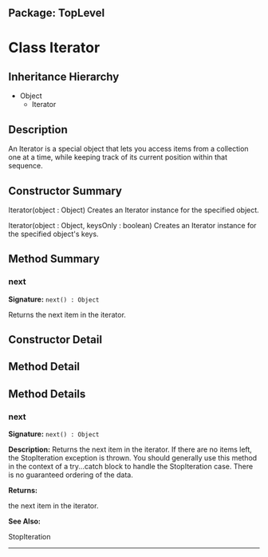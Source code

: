 ## Package: TopLevel

# Class Iterator

## Inheritance Hierarchy

- Object
  - Iterator

## Description

An Iterator is a special object that lets you access items from a collection one at a time, while keeping track of its current position within that sequence.

## Constructor Summary

Iterator(object : Object) Creates an Iterator instance for the specified object.

Iterator(object : Object, keysOnly : boolean) Creates an Iterator instance for the specified object's keys.

## Method Summary

### next

**Signature:** `next() : Object`

Returns the next item in the iterator.

## Constructor Detail

## Method Detail

## Method Details

### next

**Signature:** `next() : Object`

**Description:** Returns the next item in the iterator. If there are no items left, the StopIteration exception is thrown. You should generally use this method in the context of a try...catch block to handle the StopIteration case. There is no guaranteed ordering of the data.

**Returns:**

the next item in the iterator.

**See Also:**

StopIteration

---